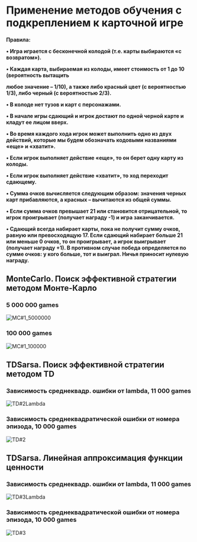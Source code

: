 <h1>Применение методов обучения с подкреплением к карточной игре</h1>

<h4>Правила:
  
• Игра играется с бесконечной колодой (т.е. карты выбираются «с возвратом»).

• Каждая карта, выбираемая из колоды, имеет стоимость от 1 до 10 (вероятность вытащить

любое значение – 1/10), а также либо красный цвет (с вероятностью 1/3), либо черный (с
вероятностью 2/3).

• В колоде нет тузов и карт с персонажами.

• В начале игры сдающий и игрок достают по одной черной карте и кладут ее лицом вверх.

• Во время каждого хода игрок может выполнить одно из двух действий, которые мы будем
обозначать кодовыми названиями «еще» и «хватит».

• Если игрок выполняет действие «еще», то он берет одну карту из колоды.

• Если игрок выполняет действие «хватит», то ход переходит сдающему.

• Сумма очков вычисляется следующим образом: значения черных карт прибавляются, а
красных – вычитаются из общей суммы.

• Если сумма очков превышает 21 или становится отрицательной, то игрок проигрывает
(получает награду -1) и игра заканчивается.

• Сдающий всегда набирает карты, пока не получит сумму очков, равную или превосходящую
17. Если сдающий набирает больше 21 или меньше 0 очков, то он проигрывает, а игрок
выигрывает (получает награду +1). В противном случае победа определяется по сумме
очков: у кого больше, тот и выиграл. Ничья приносит нулевую награду.

</h2>

<!-- #1 -->
<h2>MonteCarlo. Поиск эффективной стратегии методом Монте-Карло</h2>

<h3> 5 000 000 games </h3>

![MC#1_5000000](https://user-images.githubusercontent.com/79199956/175033898-a1b16904-ac04-48a2-908e-899cbf5b06fe.PNG)

<h3> 100 000 games </h3>

![MC#1_100000](https://user-images.githubusercontent.com/79199956/175037040-bc3c0fc6-a8d7-42fe-b0b6-3055aad762fb.PNG)

<!-- #2 -->
<h2>TDSarsa. Поиск эффективной стратегии методом TD</h2>

<h3>Зависимость среднеквадр. ошибки от lambda, 11 000 games</h3>

![TD#2Lambda](https://user-images.githubusercontent.com/79199956/175036129-2092f046-4b49-4558-9ddb-d2b020391911.PNG)

<h3>Зависимость среднеквадратической ошибки от номера эпизода, 10 000 games</h3>

![TD#2](https://user-images.githubusercontent.com/79199956/175035887-ee9a2128-2962-434c-b6bf-f5c5641bb402.PNG)

<!-- #3 -->
<h2>TDSarsa. Линейная аппроксимация функции ценности</h2>

<h3>Зависимость среднеквадр. ошибки от lambda, 11 000 games</h3>

![TD#3Lambda](https://user-images.githubusercontent.com/79199956/175035201-897f279a-ff8f-4629-98eb-a0299e08d937.PNG)

<h3>Зависимость среднеквадратической ошибки от номера эпизода, 10 000 games</h3>

![TD#3](https://user-images.githubusercontent.com/79199956/175034629-6ab9dd62-98df-4949-b8b4-ab2f86bb7ddf.PNG)



